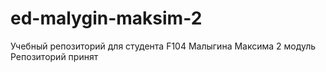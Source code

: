 # ed-malygin-maksim-2
Учебный репозиторий для студента F104 Малыгина Максима 2 модуль
Репозиторий принят